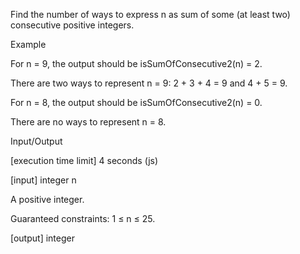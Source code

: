 Find the number of ways to express n as sum of some (at least two) consecutive positive integers.

Example

For n = 9, the output should be
isSumOfConsecutive2(n) = 2.

There are two ways to represent n = 9: 2 + 3 + 4 = 9 and 4 + 5 = 9.

For n = 8, the output should be
isSumOfConsecutive2(n) = 0.

There are no ways to represent n = 8.

Input/Output

[execution time limit] 4 seconds (js)

[input] integer n

A positive integer.

Guaranteed constraints:
1 ≤ n ≤ 25.

[output] integer
